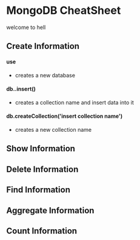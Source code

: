 # MongoDB CheatSheet

welcome to hell


## Create Information

#### use <insert database name>
- creates a new database

#### db.<insert collection name>.insert()
- creates a collection name and insert data into it

#### db.createCollection('insert collection name')
- creates a new collection name


## Show Information


## Delete Information


## Find Information


## Aggregate Information


## Count Information
